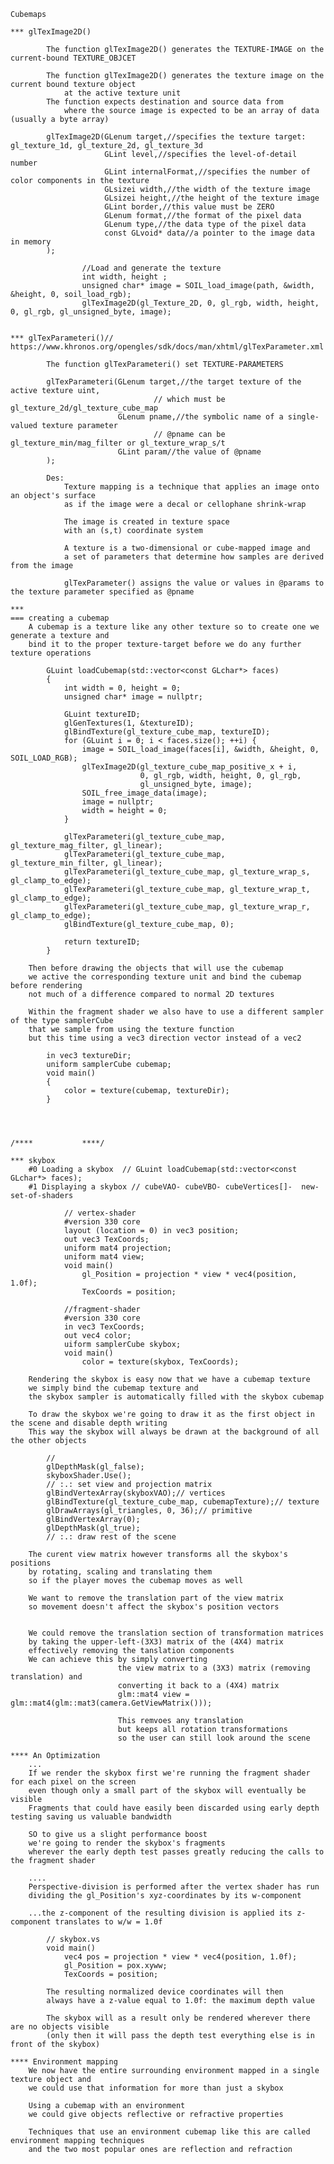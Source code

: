 	Cubemaps

	*** glTexImage2D()
	
			The function glTexImage2D() generates the TEXTURE-IMAGE on the current-bound TEXTURE_OBJCET
	
			The function glTexImage2D() generates the texture image on the current bound texture object
				at the active texture unit 
			The function expects destination and source data from 
				where the source image is expected to be an array of data (usually a byte array)
			
			glTexImage2D(GLenum target,//specifies the texture target: gl_texture_1d, gl_texture_2d, gl_texture_3d
						 GLint level,//specifies the level-of-detail number
						 GLint internalFormat,//specifies the number of color components in the texture
						 GLsizei width,//the width of the texture image
						 GLsizei height,//the height of the texture image
						 GLint border,//this value must be ZERO
						 GLenum format,//the format of the pixel data
						 GLenum type,//the data type of the pixel data
						 const GLvoid* data//a pointer to the image data in memory
			);
					
					//Load and generate the texture
					int width, height ;
					unsigned char* image = SOIL_load_image(path, &width, &height, 0, soil_load_rgb);
					glTexImage2D(gl_Texture_2D, 0, gl_rgb, width, height, 0, gl_rgb, gl_unsigned_byte, image);
		
					
	***	glTexParameteri()// https://www.khronos.org/opengles/sdk/docs/man/xhtml/glTexParameter.xml
			
			The function glTexParameteri() set TEXTURE-PARAMETERS
			
			glTexParameteri(GLenum target,//the target texture of the active texture uint,
									// which must be gl_texture_2d/gl_texture_cube_map
							GLenum pname,//the symbolic name of a single-valued texture parameter
									// @pname can be gl_texture_min/mag_filter or gl_texture_wrap_s/t
							GLint param//the value of @pname
			);

			Des:
				Texture mapping is a technique that applies an image onto an object's surface
				as if the image were a decal or cellophane shrink-wrap
				
				The image is created in texture space
				with an (s,t) coordinate system
				
				A texture is a two-dimensional or cube-mapped image and 
				a set of parameters that determine how samples are derived from the image
				
				glTexParameter() assigns the value or values in @params to the texture parameter specified as @pname
				
	*** 
	=== creating a cubemap
		A cubemap is a texture like any other texture so to create one we generate a texture and
		bind it to the proper texture-target before we do any further  texture operations
		
			GLuint loadCubemap(std::vector<const GLchar*> faces)
			{
				int width = 0, height = 0;
				unsigned char* image = nullptr;
				
				GLuint textureID;
				glGenTextures(1, &textureID);
				glBindTexture(gl_texture_cube_map, textureID);
				for (GLuint i = 0; i < faces.size(); ++i) {
					image = SOIL_load_image(faces[i], &width, &height, 0, SOIL_LOAD_RGB);
					glTexImage2D(gl_texture_cube_map_positive_x + i, 
								 0, gl_rgb, width, height, 0, gl_rgb,
								 gl_unsigned_byte, image);
					SOIL_free_image_data(image);
					image = nullptr;
					width = height = 0;
				}
				
				glTexParameteri(gl_texture_cube_map, gl_texture_mag_filter, gl_linear);
				glTexParameteri(gl_texture_cube_map, gl_texture_min_filter, gl_linear);
				glTexParameteri(gl_texture_cube_map, gl_texture_wrap_s, gl_clamp_to_edge);
				glTexParameteri(gl_texture_cube_map, gl_texture_wrap_t, gl_clamp_to_edge);
				glTexParameteri(gl_texture_cube_map, gl_texture_wrap_r, gl_clamp_to_edge);
				glBindTexture(gl_texture_cube_map, 0);
				
				return textureID;
			}
			
		Then before drawing the objects that will use the cubemap
		we active the corresponding texture unit and bind the cubemap before rendering
		not much of a difference compared to normal 2D textures
		
		Within the fragment shader we also have to use a different sampler of the type samplerCube
		that we sample from using the texture function
		but this time using a vec3 direction vector instead of a vec2
		
			in vec3 textureDir;
			uniform samplerCube cubemap;
			void main()
			{
				color = texture(cubemap, textureDir);
			}
	
	
	
	
	/****			****/
	
	*** skybox
		#0 Loading a skybox  // GLuint loadCubemap(std::vector<const GLchar*> faces);
		#1 Displaying a skybox // cubeVAO- cubeVBO- cubeVertices[]-  new-set-of-shaders
				
				// vertex-shader
				#version 330 core
				layout (location = 0) in vec3 position;
				out vec3 TexCoords;
				uniform mat4 projection;
				uniform mat4 view;
				void main()
					gl_Position = projection * view * vec4(position, 1.0f);
					TexCoords = position;
				
				//fragment-shader
				#version 330 core
				in vec3 TexCoords;
				out vec4 color;
				uiform samplerCube skybox;
				void main() 
					color = texture(skybox, TexCoords);
		
		Rendering the skybox is easy now that we have a cubemap texture
		we simply bind the cubemap texture and 
		the skybox sampler is automatically filled with the skybox cubemap
		
		To draw the skybox we're going to draw it as the first object in the scene and disable depth writing
		This way the skybox will always be drawn at the background of all the other objects
		
			//
			glDepthMask(gl_false);
			skyboxShader.Use();
			// :.: set view and projection matrix
			glBindVertexArray(skyboxVAO);// vertices
			glBindTexture(gl_texture_cube_map, cubemapTexture);// texture
			glDrawArrays(gl_triangles, 0, 36);// primitive
			glBindVertexArray(0);
			glDepthMask(gl_true);
			// :.: draw rest of the scene
			
		The curent view matrix however transforms all the skybox's positions 
		by rotating, scaling and translating them
		so if the player moves the cubemap moves as well
		
		We want to remove the translation part of the view matrix 
		so movement doesn't affect the skybox's position vectors
		
		
		We could remove the translation section of transformation matrices
		by taking the upper-left-(3X3) matrix of the (4X4) matrix
		effectively removing the tanslation components
		We can achieve this by simply converting 
							the view matrix to a (3X3) matrix (removing translation) and
							converting it back to a (4X4) matrix
							glm::mat4 view = glm::mat4(glm::mat3(camera.GetViewMatrix()));
							
							This remvoes any translation
							but keeps all rotation transformations 
							so the user can still look around the scene
							
	**** An Optimization
		...
		If we render the skybox first we're running the fragment shader for each pixel on the screen
		even though only a small part of the skybox will eventually be visible
		Fragments that could have easily been discarded using early depth testing saving us valuable bandwidth
		
		SO to give us a slight performance boost 
		we're going to render the skybox's fragments
		wherever the early depth test passes greatly reducing the calls to the fragment shader
		
		....
		Perspective-division is performed after the vertex shader has run
		dividing the gl_Position's xyz-coordinates by its w-component
		
		...the z-component of the resulting division is applied its z-component translates to w/w = 1.0f
		
			// skybox.vs
			void main() 
				vec4 pos = projection * view * vec4(position, 1.0f);
				gl_Position = pox.xyww;
				TexCoords = position;
			
			The resulting normalized device coordinates will then 
			always have a z-value equal to 1.0f: the maximum depth value
			
			The skybox will as a result only be rendered wherever there are no objects visible
			(only then it will pass the depth test everything else is in front of the skybox)
										
	**** Environment mapping
		We now have the entire surrounding environment mapped in a single texture object and
		we could use that information for more than just a skybox
		
		Using a cubemap with an environment
		we could give objects reflective or refractive properties
		
		Techniques that use an environment cubemap like this are called environment mapping techniques
		and the two most popular ones are reflection and refraction







 
 
 
 
 
 
 
 
 
 
 
 
 
 
 
 
 
 
 
 
 
 
 
 
 
 
 
 
 
 
 
 
 
 
 
 
 
 
 
 
 
 
 
 
 